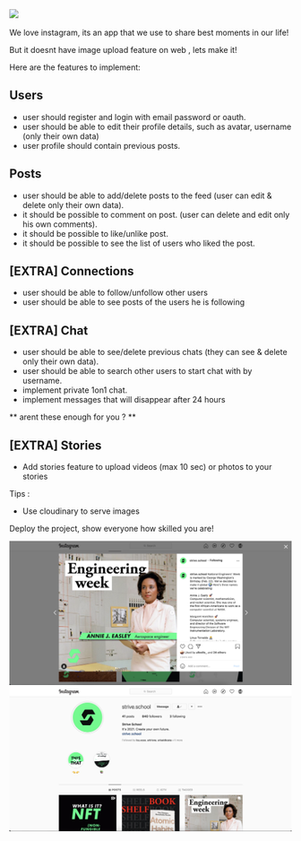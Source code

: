 <img src="https://www.freepnglogos.com/uploads/instagram-logo-png-transparent-0.png" width="400">

We love instagram, its an app that we use to share best moments in our life!

But it doesnt have image upload feature on web , lets make it!

Here are the features to implement:

## Users

- user should register and login with email password or oauth.
- user should be able to edit their profile details, such as avatar, username (only their own data)
- user profile should contain previous posts.

## Posts

- user should be able to add/delete posts to the feed (user can edit & delete only their own data).
- it should be possible to comment on post. (user can delete and edit only his own comments).
- it should be possible to like/unlike post.
- it should be possible to see the list of users who liked the post.


## [EXTRA] Connections

- user should be able to follow/unfollow other users
- user should be able to see posts of the users he is following

## [EXTRA] Chat

- user should be able to see/delete previous chats (they can see & delete only their own data).
- user should be able to search other users to start chat with by username.
- implement private 1on1 chat.
- implement messages that will disappear after 24 hours

** arent these enough for you ? **

## [EXTRA] Stories

- Add stories feature to upload videos (max 10 sec) or photos to your stories

Tips :

 - Use cloudinary to serve images

Deploy the project, show everyone how skilled you are!


<img src="ig0.png">
<img src="ig1.png">
